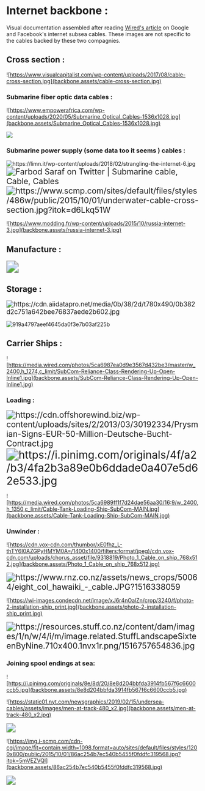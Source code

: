 # Internet backbone :

Visual documentation assembled after reading [Wired's article](https://www.wired.co.uk/article/subsea-cables-google-facebook) on Google and Facebook's internet subsea cables. These images are not specific to the cables backed by these two compagnies.

## Cross section : 

![https://www.visualcapitalist.com/wp-content/uploads/2017/08/cable-cross-section.jpg](backbone.assets/cable-cross-section.jpg)

### Submarine fiber optic data cables :

![https://www.empowerafrica.com/wp-content/uploads/2020/05/Submarine_Optical_Cables-1536x1028.jpg](backbone.assets/Submarine_Optical_Cables-1536x1028.jpg)

![](backbone.assets/1622073201652.jpg)

### Submarine power supply (some data too it seems ) cables :

<img src="backbone.assets/strangling-the-internet-6.jpg" alt="https://limn.it/wp-content/uploads/2018/02/strangling-the-internet-6.jpg"  />

<img src="backbone.assets/c00db439a2ea17a2be125cea0827b620-1616800396721.jpg" alt="Farbod Saraf on Twitter | Submarine cable, Cable, Cables" style="zoom:150%;" />



<img src="backbone.assets/underwater-cable-cross-section.jpg" alt="https://www.scmp.com/sites/default/files/styles/486w/public/2015/10/01/underwater-cable-cross-section.jpg?itok=d6Lkq51W" style="zoom:150%;" />



![https://www.modding.fr/wp-content/uploads/2015/10/russia-internet-3.jpg](backbone.assets/russia-internet-3.jpg)



## Manufacture :

<img src="backbone.assets/index.jpg" style="zoom:200%;" />

## Storage :

<img src="backbone.assets/0b382d2c751a642bee76837aede2b602.jpg" alt="https://cdn.aiidatapro.net/media/0b/38/2d/t780x490/0b382d2c751a642bee76837aede2b602.jpg" style="zoom:120%;" />

![919a4797aeef4645da0f3e7b03af225b](backbone.assets/919a4797aeef4645da0f3e7b03af225b.jpg)

## Carrier Ships :

![https://media.wired.com/photos/5ca6987ea0d9e3567d432be3/master/w_2400,h_1274,c_limit/SubCom-Reliance-Class-Rendering-Up-Open-Inline1.jpg](backbone.assets/SubCom-Reliance-Class-Rendering-Up-Open-Inline1.jpg)

### Loading :

<img src="backbone.assets/Prysmian-Signs-EUR-50-Million-Deutsche-Bucht-Contract.jpg" alt="https://cdn.offshorewind.biz/wp-content/uploads/sites/2/2013/03/30192334/Prysmian-Signs-EUR-50-Million-Deutsche-Bucht-Contract.jpg" style="zoom:150%;" />

<img src="backbone.assets/4fa2b3a89e0b6ddade0a407e5d62e533.jpg" alt="https://i.pinimg.com/originals/4f/a2/b3/4fa2b3a89e0b6ddade0a407e5d62e533.jpg" style="zoom:200%;" />

![https://media.wired.com/photos/5ca6989ff1f7d24dae56aa30/16:9/w_2400,h_1350,c_limit/Cable-Tank-Loading-Ship-SubCom-MAIN.jpg](backbone.assets/Cable-Tank-Loading-Ship-SubCom-MAIN.jpg)

### Unwinder :

![https://cdn.vox-cdn.com/thumbor/xE0fhz_L-thTY6I0AZGPyHMYM0A=/1400x1400/filters:format(jpeg)/cdn.vox-cdn.com/uploads/chorus_asset/file/9318819/Photo_1_Cable_on_ship_768x512.jpg](backbone.assets/Photo_1_Cable_on_ship_768x512.jpg)

<img src="backbone.assets/eight_col_hawaiki_-_cable.JPG" alt="https://www.rnz.co.nz/assets/news_crops/50064/eight_col_hawaiki_-_cable.JPG?1516338059" style="zoom:150%;" />

![https://wi-images.condecdn.net/image/xJ6r4nOalZn/crop/3240/f/photo-2-installation-ship_print.jpg](backbone.assets/photo-2-installation-ship_print.jpg)

<img src="backbone.assets/1516757654836.jpg" alt="https://resources.stuff.co.nz/content/dam/images/1/n/w/4/i/m/image.related.StuffLandscapeSixteenByNine.710x400.1nvx1r.png/1516757654836.jpg" style="zoom:150%;" />



### Joining spool endings at sea: 

![https://i.pinimg.com/originals/8e/8d/20/8e8d204bbfda3914fb567f6c6600ccb5.jpg](backbone.assets/8e8d204bbfda3914fb567f6c6600ccb5.jpg)

![https://static01.nyt.com/newsgraphics/2019/02/15/undersea-cables/assets/images/men-at-track-480_x2.jpg](backbone.assets/men-at-track-480_x2.jpg)

<img src="backbone.assets/640_construction_sea.jpg" style="zoom:150%;" />



![https://img.i-scmp.com/cdn-cgi/image/fit=contain,width=1098,format=auto/sites/default/files/styles/1200x800/public/2015/10/01/86ac254b7ec540b5455f0fddfc319568.jpg?itok=5mVEZVQl](backbone.assets/86ac254b7ec540b5455f0fddfc319568.jpg)



<img src="backbone.assets/eight_col_000_Par8118384.jpg" style="zoom:150%;" />

